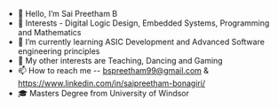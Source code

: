 - 👋 Hello, I’m Sai Preetham B
- 👀 Interests - Digital Logic Design, Embedded Systems, Programming and Mathematics
- 🌱 I’m currently learning ASIC Development and Advanced Software engineering principles
- 💞️ My other interests are Teaching, Dancing and Gaming
- 📫 How to reach me -- bspreetham99@gmail.com & https://www.linkedin.com/in/saipreetham-bonagiri/
- 🎓 Masters Degree from University of Windsor
<!---
preetham-b1999/preetham-b1999 is a ✨ special ✨ repository because its `README.md` (this file) appears on your GitHub profile.
You can click the Preview link to take a look at your changes.
--->
